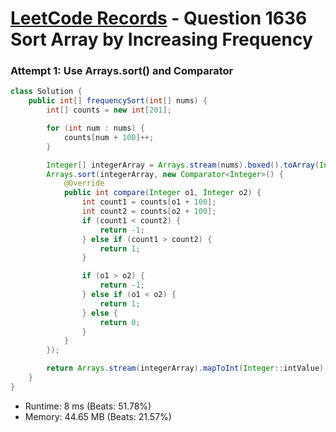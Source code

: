 # [LeetCode Records](../../README.md) - Question 1636 Sort Array by Increasing Frequency

### Attempt 1: Use Arrays.sort() and Comparator
```java
class Solution {
    public int[] frequencySort(int[] nums) {
        int[] counts = new int[201];

        for (int num : nums) {
            counts[num + 100]++;
        }

        Integer[] integerArray = Arrays.stream(nums).boxed().toArray(Integer[]::new);
        Arrays.sort(integerArray, new Comparator<Integer>() {
            @Override
            public int compare(Integer o1, Integer o2) {
                int count1 = counts[o1 + 100];
                int count2 = counts[o2 + 100];
                if (count1 < count2) {
                    return -1;
                } else if (count1 > count2) {
                    return 1;
                }

                if (o1 > o2) {
                    return -1;
                } else if (o1 < o2) {
                    return 1;
                } else {
                    return 0;
                }
            }
        });

        return Arrays.stream(integerArray).mapToInt(Integer::intValue).toArray();
    }
}
```
- Runtime: 8 ms (Beats: 51.78%)
- Memory: 44.65 MB (Beats: 21.57%)

<br>
